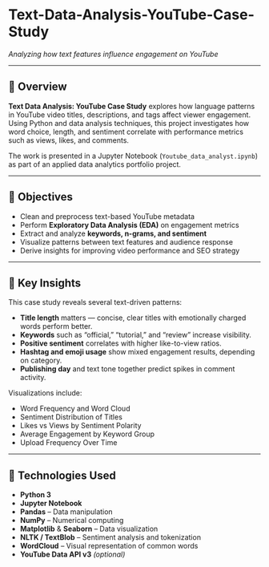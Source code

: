 # Text-Data-Analysis-YouTube-Case-Study
_Analyzing how text features influence engagement on YouTube_

---

## 📘 Overview

**Text Data Analysis: YouTube Case Study** explores how language patterns in YouTube video titles, descriptions, and tags affect viewer engagement. Using Python and data analysis techniques, this project investigates how word choice, length, and sentiment correlate with performance metrics such as views, likes, and comments.

The work is presented in a Jupyter Notebook (`Youtube_data_analyst.ipynb`) as part of an applied data analytics portfolio project.

---

## 🎯 Objectives

- Clean and preprocess text-based YouTube metadata
- Perform **Exploratory Data Analysis (EDA)** on engagement metrics
- Extract and analyze **keywords, n-grams, and sentiment**
- Visualize patterns between text features and audience response
- Derive insights for improving video performance and SEO strategy

---

## 🧠 Key Insights

This case study reveals several text-driven patterns:

- **Title length** matters — concise, clear titles with emotionally charged words perform better.
- **Keywords** such as “official,” “tutorial,” and “review” increase visibility.
- **Positive sentiment** correlates with higher like-to-view ratios.
- **Hashtag and emoji usage** show mixed engagement results, depending on category.
- **Publishing day** and text tone together predict spikes in comment activity.

Visualizations include:

- Word Frequency and Word Cloud
- Sentiment Distribution of Titles
- Likes vs Views by Sentiment Polarity
- Average Engagement by Keyword Group
- Upload Frequency Over Time

---

## 🧰 Technologies Used

- **Python 3**
- **Jupyter Notebook**
- **Pandas** – Data manipulation
- **NumPy** – Numerical computing
- **Matplotlib** & **Seaborn** – Data visualization
- **NLTK / TextBlob** – Sentiment analysis and tokenization
- **WordCloud** – Visual representation of common words
- **YouTube Data API v3** _(optional)_
